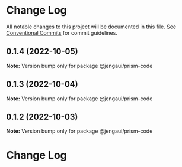# Change Log

All notable changes to this project will be documented in this file.
See [Conventional Commits](https://conventionalcommits.org) for commit guidelines.

## 0.1.4 (2022-10-05)

**Note:** Version bump only for package @jengaui/prism-code

## 0.1.3 (2022-10-04)

**Note:** Version bump only for package @jengaui/prism-code

## 0.1.2 (2022-10-03)

**Note:** Version bump only for package @jengaui/prism-code

# Change Log
